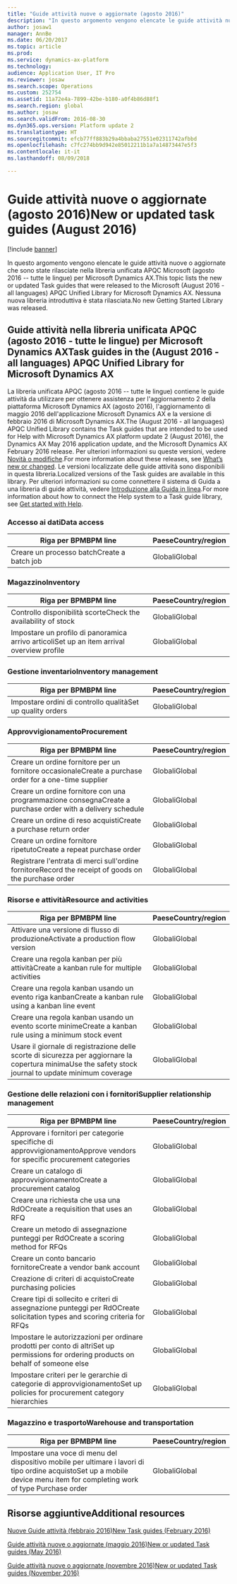 ```yaml
---
title: "Guide attività nuove o aggiornate (agosto 2016)"
description: "In questo argomento vengono elencate le guide attività nuove o aggiornate che sono state rilasciate nella libreria unificata APQC Microsoft (agosto 2016 -- tutte le lingue) per Microsoft Dynamics AX. Nessuna nuova libreria introduttiva è stata rilasciata."
author: josaw1
manager: AnnBe
ms.date: 06/20/2017
ms.topic: article
ms.prod: 
ms.service: dynamics-ax-platform
ms.technology: 
audience: Application User, IT Pro
ms.reviewer: josaw
ms.search.scope: Operations
ms.custom: 252754
ms.assetid: 11a72e4a-7899-42be-b180-a0f4b86d88f1
ms.search.region: global
ms.author: josaw
ms.search.validFrom: 2016-08-30
ms.dyn365.ops.version: Platform update 2
ms.translationtype: HT
ms.sourcegitcommit: efcb77ff883b29a4bbaba27551e02311742afbbd
ms.openlocfilehash: c7fc274bb9d942e85012211b1a7a14873447e5f3
ms.contentlocale: it-it
ms.lasthandoff: 08/09/2018

---
```


# <a name="new-or-updated-task-guides-august-2016"></a><span data-ttu-id="f6a73-104">Guide attività nuove o aggiornate (agosto 2016)</span><span class="sxs-lookup"><span data-stu-id="f6a73-104">New or updated task guides (August 2016)</span></span>

[!include [banner](../includes/banner.md)]

<span data-ttu-id="f6a73-105">In questo argomento vengono elencate le guide attività nuove o aggiornate che sono state rilasciate nella libreria unificata APQC Microsoft (agosto 2016 -- tutte le lingue) per Microsoft Dynamics AX.</span><span class="sxs-lookup"><span data-stu-id="f6a73-105">This topic lists the new or updated Task guides that were released to the Microsoft (August 2016 - all languages) APQC Unified Library for Microsoft Dynamics AX.</span></span> <span data-ttu-id="f6a73-106">Nessuna nuova libreria introduttiva è stata rilasciata.</span><span class="sxs-lookup"><span data-stu-id="f6a73-106">No new Getting Started Library was released.</span></span>

<a name="task-guides-in-the-august-2016---all-languages-apqc-unified-library-for-microsoft-dynamics-ax"></a><span data-ttu-id="f6a73-107">Guide attività nella libreria unificata APQC (agosto 2016 - tutte le lingue) per Microsoft Dynamics AX</span><span class="sxs-lookup"><span data-stu-id="f6a73-107">Task guides in the (August 2016 - all languages) APQC Unified Library for Microsoft Dynamics AX</span></span>
---------------------------------------------------------------------------------------------------

<span data-ttu-id="f6a73-108">La libreria unificata APQC (agosto 2016 -- tutte le lingue) contiene le guide attività da utilizzare per ottenere assistenza per l'aggiornamento 2 della piattaforma Microsoft Dynamics AX (agosto 2016), l'aggiornamento di maggio 2016 dell'applicazione Microsoft Dynamics AX e la versione di febbraio 2016 di Microsoft Dynamics AX.</span><span class="sxs-lookup"><span data-stu-id="f6a73-108">The (August 2016 - all languages) APQC Unified Library contains the Task guides that are intended to be used for Help with Microsoft Dynamics AX platform update 2 (August 2016), the Dynamics AX May 2016 application update, and the Microsoft Dynamics AX February 2016 release.</span></span> <span data-ttu-id="f6a73-109">Per ulteriori informazioni su queste versioni, vedere [Novità o modifiche](whats-new-changed.md).</span><span class="sxs-lookup"><span data-stu-id="f6a73-109">For more information about these releases, see [What’s new or changed](whats-new-changed.md).</span></span> <span data-ttu-id="f6a73-110">Le versioni localizzate delle guide attività sono disponibili in questa libreria.</span><span class="sxs-lookup"><span data-stu-id="f6a73-110">Localized versions of the Task guides are available in this library.</span></span> <span data-ttu-id="f6a73-111">Per ulteriori informazioni su come connettere il sistema di Guida a una libreria di guide attività, vedere [Introduzione alla Guida in linea](help-overview.md).</span><span class="sxs-lookup"><span data-stu-id="f6a73-111">For more information about how to connect the Help system to a Task guide library, see [Get started with Help](help-overview.md).</span></span>

### <a name="data-access"></a><span data-ttu-id="f6a73-112">Accesso ai dati</span><span class="sxs-lookup"><span data-stu-id="f6a73-112">Data access</span></span>

| <span data-ttu-id="f6a73-113">Riga per BPM</span><span class="sxs-lookup"><span data-stu-id="f6a73-113">BPM line</span></span>           | <span data-ttu-id="f6a73-114">Paese</span><span class="sxs-lookup"><span data-stu-id="f6a73-114">Country/region</span></span> |
|--------------------|----------------|
| <span data-ttu-id="f6a73-115">Creare un processo batch</span><span class="sxs-lookup"><span data-stu-id="f6a73-115">Create a batch job</span></span> | <span data-ttu-id="f6a73-116">Globali</span><span class="sxs-lookup"><span data-stu-id="f6a73-116">Global</span></span>         |

### <a name="inventory"></a><span data-ttu-id="f6a73-117">Magazzino</span><span class="sxs-lookup"><span data-stu-id="f6a73-117">Inventory</span></span>

| <span data-ttu-id="f6a73-118">Riga per BPM</span><span class="sxs-lookup"><span data-stu-id="f6a73-118">BPM line</span></span>                                | <span data-ttu-id="f6a73-119">Paese</span><span class="sxs-lookup"><span data-stu-id="f6a73-119">Country/region</span></span> |
|-----------------------------------------|----------------|
| <span data-ttu-id="f6a73-120">Controllo disponibilità scorte</span><span class="sxs-lookup"><span data-stu-id="f6a73-120">Check the availability of stock</span></span>         | <span data-ttu-id="f6a73-121">Globali</span><span class="sxs-lookup"><span data-stu-id="f6a73-121">Global</span></span>         |
| <span data-ttu-id="f6a73-122">Impostare un profilo di panoramica arrivo articoli</span><span class="sxs-lookup"><span data-stu-id="f6a73-122">Set up an item arrival overview profile</span></span> | <span data-ttu-id="f6a73-123">Globali</span><span class="sxs-lookup"><span data-stu-id="f6a73-123">Global</span></span>         |

### <a name="inventory-management"></a><span data-ttu-id="f6a73-124">Gestione inventario</span><span class="sxs-lookup"><span data-stu-id="f6a73-124">Inventory management</span></span>

| <span data-ttu-id="f6a73-125">Riga per BPM</span><span class="sxs-lookup"><span data-stu-id="f6a73-125">BPM line</span></span>              | <span data-ttu-id="f6a73-126">Paese</span><span class="sxs-lookup"><span data-stu-id="f6a73-126">Country/region</span></span> |
|-----------------------|----------------|
| <span data-ttu-id="f6a73-127">Impostare ordini di controllo qualità</span><span class="sxs-lookup"><span data-stu-id="f6a73-127">Set up quality orders</span></span> | <span data-ttu-id="f6a73-128">Globali</span><span class="sxs-lookup"><span data-stu-id="f6a73-128">Global</span></span>         |

### <a name="procurement"></a><span data-ttu-id="f6a73-129">Approvvigionamento</span><span class="sxs-lookup"><span data-stu-id="f6a73-129">Procurement</span></span>

| <span data-ttu-id="f6a73-130">Riga per BPM</span><span class="sxs-lookup"><span data-stu-id="f6a73-130">BPM line</span></span>                                          | <span data-ttu-id="f6a73-131">Paese</span><span class="sxs-lookup"><span data-stu-id="f6a73-131">Country/region</span></span> |
|---------------------------------------------------|----------------|
| <span data-ttu-id="f6a73-132">Creare un ordine fornitore per un fornitore occasionale</span><span class="sxs-lookup"><span data-stu-id="f6a73-132">Create a purchase order for a one-time supplier</span></span>   | <span data-ttu-id="f6a73-133">Globali</span><span class="sxs-lookup"><span data-stu-id="f6a73-133">Global</span></span>         |
| <span data-ttu-id="f6a73-134">Creare un ordine fornitore con una programmazione consegna</span><span class="sxs-lookup"><span data-stu-id="f6a73-134">Create a purchase order with a delivery schedule</span></span>  | <span data-ttu-id="f6a73-135">Globali</span><span class="sxs-lookup"><span data-stu-id="f6a73-135">Global</span></span>         |
| <span data-ttu-id="f6a73-136">Creare un ordine di reso acquisti</span><span class="sxs-lookup"><span data-stu-id="f6a73-136">Create a purchase return order</span></span>                    | <span data-ttu-id="f6a73-137">Globali</span><span class="sxs-lookup"><span data-stu-id="f6a73-137">Global</span></span>         |
| <span data-ttu-id="f6a73-138">Creare un ordine fornitore ripetuto</span><span class="sxs-lookup"><span data-stu-id="f6a73-138">Create a repeat purchase order</span></span>                    | <span data-ttu-id="f6a73-139">Globali</span><span class="sxs-lookup"><span data-stu-id="f6a73-139">Global</span></span>         |
| <span data-ttu-id="f6a73-140">Registrare l'entrata di merci sull'ordine fornitore</span><span class="sxs-lookup"><span data-stu-id="f6a73-140">Record the receipt of goods on the purchase order</span></span> | <span data-ttu-id="f6a73-141">Globali</span><span class="sxs-lookup"><span data-stu-id="f6a73-141">Global</span></span>         |

### <a name="resource-and-activities"></a><span data-ttu-id="f6a73-142">Risorse e attività</span><span class="sxs-lookup"><span data-stu-id="f6a73-142">Resource and activities</span></span>

| <span data-ttu-id="f6a73-143">Riga per BPM</span><span class="sxs-lookup"><span data-stu-id="f6a73-143">BPM line</span></span>                                                | <span data-ttu-id="f6a73-144">Paese</span><span class="sxs-lookup"><span data-stu-id="f6a73-144">Country/region</span></span> |
|---------------------------------------------------------|----------------|
| <span data-ttu-id="f6a73-145">Attivare una versione di flusso di produzione</span><span class="sxs-lookup"><span data-stu-id="f6a73-145">Activate a production flow version</span></span>                      | <span data-ttu-id="f6a73-146">Globali</span><span class="sxs-lookup"><span data-stu-id="f6a73-146">Global</span></span>         |
| <span data-ttu-id="f6a73-147">Creare una regola kanban per più attività</span><span class="sxs-lookup"><span data-stu-id="f6a73-147">Create a kanban rule for multiple activities</span></span>            | <span data-ttu-id="f6a73-148">Globali</span><span class="sxs-lookup"><span data-stu-id="f6a73-148">Global</span></span>         |
| <span data-ttu-id="f6a73-149">Creare una regola kanban usando un evento riga kanban</span><span class="sxs-lookup"><span data-stu-id="f6a73-149">Create a kanban rule using a kanban line event</span></span>          | <span data-ttu-id="f6a73-150">Globali</span><span class="sxs-lookup"><span data-stu-id="f6a73-150">Global</span></span>         |
| <span data-ttu-id="f6a73-151">Creare una regola kanban usando un evento scorte minime</span><span class="sxs-lookup"><span data-stu-id="f6a73-151">Create a kanban rule using a minimum stock event</span></span>        | <span data-ttu-id="f6a73-152">Globali</span><span class="sxs-lookup"><span data-stu-id="f6a73-152">Global</span></span>         |
| <span data-ttu-id="f6a73-153">Usare il giornale di registrazione delle scorte di sicurezza per aggiornare la copertura minima</span><span class="sxs-lookup"><span data-stu-id="f6a73-153">Use the safety stock journal to update minimum coverage</span></span> | <span data-ttu-id="f6a73-154">Globali</span><span class="sxs-lookup"><span data-stu-id="f6a73-154">Global</span></span>         |

### <a name="supplier-relationship-management"></a><span data-ttu-id="f6a73-155">Gestione delle relazioni con i fornitori</span><span class="sxs-lookup"><span data-stu-id="f6a73-155">Supplier relationship management</span></span>

| <span data-ttu-id="f6a73-156">Riga per BPM</span><span class="sxs-lookup"><span data-stu-id="f6a73-156">BPM line</span></span>                                                           | <span data-ttu-id="f6a73-157">Paese</span><span class="sxs-lookup"><span data-stu-id="f6a73-157">Country/region</span></span> |
|--------------------------------------------------------------------|----------------|
| <span data-ttu-id="f6a73-158">Approvare i fornitori per categorie specifiche di approvvigionamento</span><span class="sxs-lookup"><span data-stu-id="f6a73-158">Approve vendors for specific procurement categories</span></span>                | <span data-ttu-id="f6a73-159">Globali</span><span class="sxs-lookup"><span data-stu-id="f6a73-159">Global</span></span>         |
| <span data-ttu-id="f6a73-160">Creare un catalogo di approvvigionamento</span><span class="sxs-lookup"><span data-stu-id="f6a73-160">Create a procurement catalog</span></span>                                       | <span data-ttu-id="f6a73-161">Globali</span><span class="sxs-lookup"><span data-stu-id="f6a73-161">Global</span></span>         |
| <span data-ttu-id="f6a73-162">Creare una richiesta che usa una RdO</span><span class="sxs-lookup"><span data-stu-id="f6a73-162">Create a requisition that uses an RFQ</span></span>                              | <span data-ttu-id="f6a73-163">Globali</span><span class="sxs-lookup"><span data-stu-id="f6a73-163">Global</span></span>         |
| <span data-ttu-id="f6a73-164">Creare un metodo di assegnazione punteggi per RdO</span><span class="sxs-lookup"><span data-stu-id="f6a73-164">Create a scoring method for RFQs</span></span>                                   | <span data-ttu-id="f6a73-165">Globali</span><span class="sxs-lookup"><span data-stu-id="f6a73-165">Global</span></span>         |
| <span data-ttu-id="f6a73-166">Creare un conto bancario fornitore</span><span class="sxs-lookup"><span data-stu-id="f6a73-166">Create a vendor bank account</span></span>                                       | <span data-ttu-id="f6a73-167">Globali</span><span class="sxs-lookup"><span data-stu-id="f6a73-167">Global</span></span>         |
| <span data-ttu-id="f6a73-168">Creazione di criteri di acquisto</span><span class="sxs-lookup"><span data-stu-id="f6a73-168">Create purchasing policies</span></span>                                         | <span data-ttu-id="f6a73-169">Globali</span><span class="sxs-lookup"><span data-stu-id="f6a73-169">Global</span></span>         |
| <span data-ttu-id="f6a73-170">Creare tipi di sollecito e criteri di assegnazione punteggi per RdO</span><span class="sxs-lookup"><span data-stu-id="f6a73-170">Create solicitation types and scoring criteria for RFQs</span></span>            | <span data-ttu-id="f6a73-171">Globali</span><span class="sxs-lookup"><span data-stu-id="f6a73-171">Global</span></span>         |
| <span data-ttu-id="f6a73-172">Impostare le autorizzazioni per ordinare prodotti per conto di altri</span><span class="sxs-lookup"><span data-stu-id="f6a73-172">Set up permissions for ordering products on behalf of someone else</span></span> | <span data-ttu-id="f6a73-173">Globali</span><span class="sxs-lookup"><span data-stu-id="f6a73-173">Global</span></span>         |
| <span data-ttu-id="f6a73-174">Impostare criteri per le gerarchie di categorie di approvvigionamento</span><span class="sxs-lookup"><span data-stu-id="f6a73-174">Set up policies for procurement category hierarchies</span></span>               | <span data-ttu-id="f6a73-175">Globali</span><span class="sxs-lookup"><span data-stu-id="f6a73-175">Global</span></span>         |

### <a name="warehouse-and-transportation"></a><span data-ttu-id="f6a73-176">Magazzino e trasporto</span><span class="sxs-lookup"><span data-stu-id="f6a73-176">Warehouse and transportation</span></span>

| <span data-ttu-id="f6a73-177">Riga per BPM</span><span class="sxs-lookup"><span data-stu-id="f6a73-177">BPM line</span></span>                                                                    | <span data-ttu-id="f6a73-178">Paese</span><span class="sxs-lookup"><span data-stu-id="f6a73-178">Country/region</span></span> |
|-----------------------------------------------------------------------------|----------------|
| <span data-ttu-id="f6a73-179">Impostare una voce di menu del dispositivo mobile per ultimare i lavori di tipo ordine acquisto</span><span class="sxs-lookup"><span data-stu-id="f6a73-179">Set up a mobile device menu item for completing work of type Purchase order</span></span> | <span data-ttu-id="f6a73-180">Globali</span><span class="sxs-lookup"><span data-stu-id="f6a73-180">Global</span></span>         |



<a name="additional-resources"></a><span data-ttu-id="f6a73-181">Risorse aggiuntive</span><span class="sxs-lookup"><span data-stu-id="f6a73-181">Additional resources</span></span>
--------

[<span data-ttu-id="f6a73-182">Nuove Guide attività (febbraio 2016)</span><span class="sxs-lookup"><span data-stu-id="f6a73-182">New Task guides (February 2016)</span></span>](new-task-guides-available-february-2016.md)

[<span data-ttu-id="f6a73-183">Guide attività nuove o aggiornate (maggio 2016)</span><span class="sxs-lookup"><span data-stu-id="f6a73-183">New or updated Task guides (May 2016)</span></span>](new-updated-task-guides-available-may-2016.md)

[<span data-ttu-id="f6a73-184">Guide attività nuove o aggiornate (novembre 2016)</span><span class="sxs-lookup"><span data-stu-id="f6a73-184">New or updated Task guides (November 2016)</span></span>](new-task-guides-november-2016.md)




